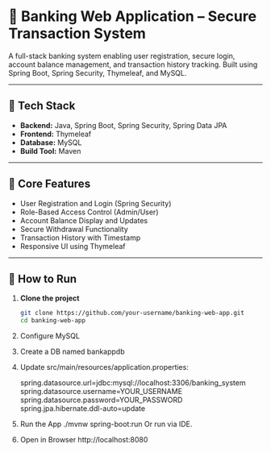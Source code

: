 # 🏦 Banking Web Application – Secure Transaction System

A full-stack banking system enabling user registration, secure login, account balance management, and transaction history tracking. Built using Spring Boot, Spring Security, Thymeleaf, and MySQL.

---

## 🔧 Tech Stack

- **Backend:** Java, Spring Boot, Spring Security, Spring Data JPA
- **Frontend:** Thymeleaf
- **Database:** MySQL
- **Build Tool:** Maven

---

## 🔐 Core Features

- User Registration and Login (Spring Security)
- Role-Based Access Control (Admin/User)
- Account Balance Display and Updates
- Secure Withdrawal Functionality
- Transaction History with Timestamp
- Responsive UI using Thymeleaf

---

## 🚀 How to Run

1. **Clone the project**
   ```bash
   git clone https://github.com/your-username/banking-web-app.git
   cd banking-web-app

2. Configure MySQL

2. Create a DB named bankappdb

3. Update src/main/resources/application.properties:

    spring.datasource.url=jdbc:mysql://localhost:3306/banking_system <br>
    spring.datasource.username=YOUR_USERNAME <br>
    spring.datasource.password=YOUR_PASSWORD <br>
    spring.jpa.hibernate.ddl-auto=update <br>

4. Run the App
./mvnw spring-boot:run
Or run via IDE.

5. Open in Browser
http://localhost:8080
